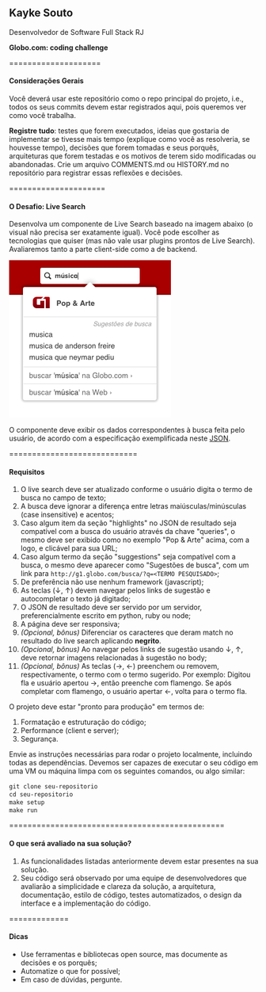 ## Kayke Souto
Desenvolvedor de Software Full Stack RJ

**Globo.com: coding challenge**

====================
#### Considerações Gerais
Você deverá usar este repositório como o repo principal do projeto, i.e., todos os seus commits devem estar registrados aqui, pois queremos ver como você trabalha.

**Registre tudo**: testes que forem executados, ideias que gostaria de implementar se tivesse mais tempo (explique como você as resolveria, se houvesse tempo), decisões que forem tomadas e seus porquês, arquiteturas que forem testadas e os motivos de terem sido modificadas ou abandonadas. Crie um arquivo COMMENTS.md ou HISTORY.md no repositório para registrar essas reflexões e decisões.

=====================
#### O Desafio: Live Search

Desenvolva um componente de Live Search baseado na imagem abaixo (o visual não precisa ser exatamente igual). Você pode escolher as tecnologias que quiser (mas não vale usar plugins prontos de Live Search). Avaliaremos tanto a parte client-side como a de backend.

![Live Search](exemplo.png?raw=true)

O componente deve exibir os dados correspondentes à busca feita pelo usuário, de acordo com a especificação exemplificada neste [JSON](exemplo.json).

============================
#### Requisitos
1. O live search deve ser atualizado conforme o usuário digita o termo de busca no campo de texto;
2. A busca deve ignorar a diferença entre letras maiúsculas/minúsculas (case insensitive) e acentos;
3. Caso algum item da seção "highlights" no JSON de resultado seja compatível com a busca do usuário através da chave "queries", o mesmo deve ser exibido como no exemplo "Pop & Arte" acima, com a logo, e clicável para sua URL;
4. Caso algum termo da seção "suggestions" seja compatível com a busca, o mesmo deve aparecer como "Sugestões de busca", com um link para ```http://g1.globo.com/busca/?q=<TERMO PESQUISADO>```;
5. De preferência não use nenhum framework (javascript);
6. As teclas (↓, ↑) devem navegar pelos links de sugestão e autocompletar o texto já digitado;
7. O JSON de resultado deve ser servido por um servidor, preferencialmente escrito em python, ruby ou node;
8. A página deve ser responsiva;
9. *(Opcional, bônus)* Diferenciar os caracteres que deram match no resultado do live search aplicando **negrito**.
10. *(Opcional, bônus)* Ao navegar pelos links de sugestão usando ↓, ↑, deve retornar imagens relacionadas à sugestão no body; 
11. *(Opcional, bônus)* As teclas (→, ←) preenchem ou removem, respectivamente, o termo com o termo sugerido. Por exemplo: Digitou fla e usuário apertou →, então preenche com flamengo. Se após completar com flamengo, o usuário apertar ←, volta para o termo fla.


O projeto deve estar "pronto para produção" em termos de:

1. Formatação e estruturação do código;
2. Performance (client e server);
3. Segurança.

Envie as instruções necessárias para rodar o projeto localmente, incluindo todas as dependências. Devemos ser capazes de executar o seu código em uma VM ou máquina limpa com os seguintes comandos, ou algo similar:

```
git clone seu-repositorio
cd seu-repositorio
make setup
make run
```

===============================================
#### O que será avaliado na sua solução?

1. As funcionalidades listadas anteriormente devem estar presentes na sua solução.
2. Seu código será observado por uma equipe de desenvolvedores que avaliarão a simplicidade e clareza da solução, a arquitetura, documentação, estilo de código, testes automatizados, o design da interface e a implementação do código.

=============
#### Dicas

- Use ferramentas e bibliotecas open source, mas documente as decisões e os porquês;
- Automatize o que for possível;
- Em caso de dúvidas, pergunte.
